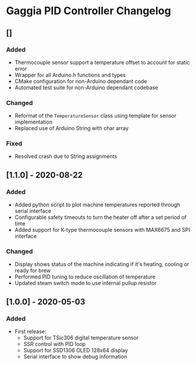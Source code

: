 # Gaggia PID Controller Changelog

## []
### Added
- Thermocouple sensor support a temperature offset to account for static error
- Wrapper for all Arduino.h functions and types
- CMake configuration for non-Arduino dependant code
- Automated test suite for non-Arduino dependant codebase

### Changed
- Reformat of the `TemperatureSensor` class using template for sensor implementation
- Replaced use of Arduino String with char array

### Fixed
- Resolved crash due to String assignments

## [1.1.0] - 2020-08-22
### Added
- Added python script to plot machine temperatures reported through serial interface
- Configurable safety timeouts to turn the heater off after a set period of time
- Added support for K-type thermocouple sensors with MAX6675 and SPI interface

### Changed
- Display shows status of the machine indicating if it's heating, cooling or ready for brew
- Performed PID tuning to reduce oscillation of temperature
- Updated steam switch mode to use internal pullup resistor

## [1.0.0] - 2020-05-03
### Added
- First release:
  - Support for TSic306 digital temperature sensor
  - SSR control with PID loop
  - Support for SSD1306 OLED 128x64 display
  - Serial interface to show debug information
